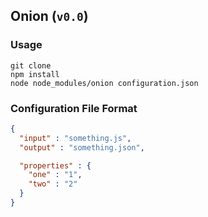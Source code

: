## Onion (`v0.0`)

### Usage

```
git clone
npm install
node node_modules/onion configuration.json
```

### Configuration File Format

```json
{
  "input" : "something.js",
  "output" : "something.json",

  "properties" : {
    "one" : "1",
    "two" : "2"
  }
}
```